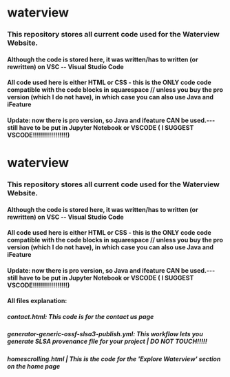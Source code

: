 # waterview

### This repository stores all current code used for the Waterview Website.
#### Although the code is stored here, it was written/has to written (or rewritten) on VSC -- Visual Studio Code
#### All code used here is either HTML or CSS - this is the ONLY code code compatible with the code blocks in squarespace // unless you buy the pro version (which I do not have), in which case you can also use Java and iFeature
#### Update: now there is pro version, so Java and ifeature CAN be used.--- still have to be put in Jupyter Notebook or VSCODE ( I SUGGEST VSCODE!!!!!!!!!!!!!!!!!) 


# waterview

### This repository stores all current code used for the Waterview Website.
#### Although the code is stored here, it was written/has to written (or rewritten) on VSC -- Visual Studio Code
#### All code used here is either HTML or CSS - this is the ONLY code code compatible with the code blocks in squarespace // unless you buy the pro version (which I do not have), in which case you can also use Java and iFeature
#### Update: now there is pro version, so Java and ifeature CAN be used.--- still have to be put in Jupyter Notebook or VSCODE ( I SUGGEST VSCODE!!!!!!!!!!!!!!!!!) 



#### All files explanation:
##### contact.html: This code is for the contact us page
##### generator-generic-ossf-slsa3-publish.yml: This workflow lets you generate SLSA provenance file for your project | DO NOT TOUCH!!!!!
##### homescrolling.html | This is the code for the 'Explore Waterview' section on the home page
